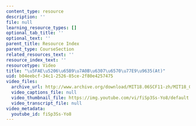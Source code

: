 ```yaml
---
content_type: resource
description: ''
file: null
learning_resource_types: []
optional_tab_title: ''
optional_text: ''
parent_title: Resource Index
parent_type: CourseSection
related_resources_text: ''
resource_index_text: ''
resourcetype: Video
title: "\u5FAE\u5206\u65B9\u7A0B\u6307\u6570\u77E9\u9635(At)"
uid: b04eebcf-34c1-2526-85ce-2f80e4257475
video_files:
  archive_url: http://www.archive.org/download/MIT18.06SCF11-zh/MIT18_06SC_110531_L2_zh-hans-cmn_300k.mp4
  video_captions_file: null
  video_thumbnail_file: https://img.youtube.com/vi/fiSp3Ss-Yo8/default.jpg
  video_transcript_file: null
video_metadata:
  youtube_id: fiSp3Ss-Yo8
---
```


